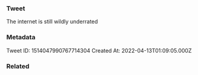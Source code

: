 ### Tweet
The internet is still wildly underrated

### Metadata
Tweet ID: 1514047990767714304
Created At: 2022-04-13T01:09:05.000Z

### Related

